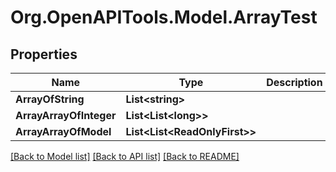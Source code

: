 # Org.OpenAPITools.Model.ArrayTest

## Properties

Name | Type | Description | Notes
------------ | ------------- | ------------- | -------------
**ArrayOfString** | **List&lt;string&gt;** |  | [optional] 
**ArrayArrayOfInteger** | **List&lt;List&lt;long&gt;&gt;** |  | [optional] 
**ArrayArrayOfModel** | **List&lt;List&lt;ReadOnlyFirst&gt;&gt;** |  | [optional] 

[[Back to Model list]](../README.md#documentation-for-models) [[Back to API list]](../README.md#documentation-for-api-endpoints) [[Back to README]](../README.md)

